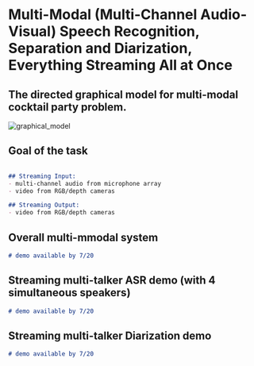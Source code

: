 # Multi-Modal (Multi-Channel Audio-Visual) Speech Recognition, Separation and Diarization, Everything Streaming All at Once 

## The directed graphical model for multi-modal cocktail party problem.

![graphical_model](https://github.com/anonymous-demos/Multimodal-All-In-One/assets/139128828/40af89f4-2231-49d4-86ab-039a30da4dc9)

## Goal of the task

```markdown

## Streaming Input:  
- multi-channel audio from microphone array
- video from RGB/depth cameras

## Streaming Output:
- video from RGB/depth cameras

```

## Overall multi-mmodal system


```markdown
# demo available by 7/20
```

## Streaming multi-talker ASR demo (with 4 simultaneous speakers)

```markdown
# demo available by 7/20
```
## Streaming multi-talker Diarization demo 

```markdown
# demo available by 7/20
```
